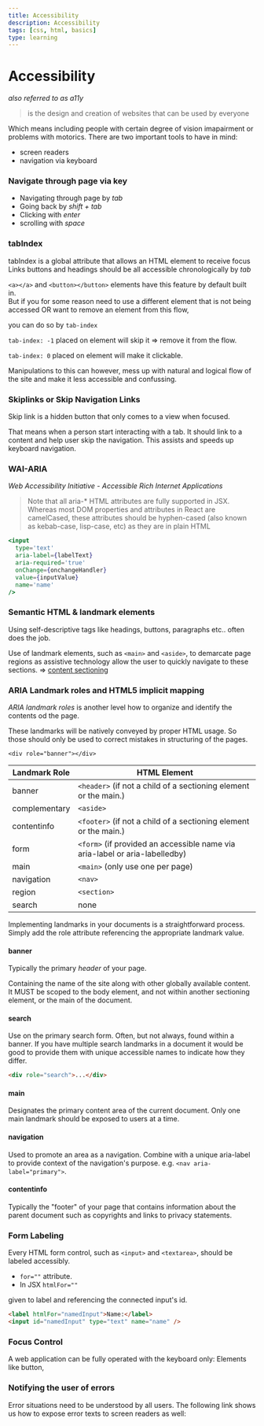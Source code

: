 ```yaml
---
title: Accessibility
description: Accessibility
tags: [css, html, basics]
type: learning
---
```


# Accessibility

_also referred to as a11y_

> is the design and creation of websites that can be used by everyone

Which means including people with certain degree of vision imapairment or problems with motorics.
There are two important tools to have in mind:

- screen readers
- navigation via keyboard

### Navigate through page via key

- Navigating through page by _tab_
- Going back by _shift + tab_
- Clicking with _enter_
- scrolling with _space_

### tabIndex

tabIndex is a global attribute that allows an HTML element to receive focus
Links buttons and headings should be all accessible chronologically by _tab_

`<a></a>` and `<button></button>` elements have this feature by default built in.<br/>
But if you for some reason need to use a different element that is not being accessed OR want to remove an element from this flow,

you can do so by `tab-index`

`tab-index: -1` placed on element will skip it => remove it from the flow.

`tab-index: 0` placed on element will make it clickable.

Manipulations to this can however, mess up with natural and logical flow of the site and make it less accessible and confussing.

### Skiplinks or Skip Navigation Links

Skip link is a hidden button that only comes to a view when focused.

That means when a person start interacting with a tab. It should link to a content and help user skip the navigation.
This assists and speeds up keyboard navigation.

### WAI-ARIA

_Web Accessibility Initiative - Accessible Rich Internet Applications_

> Note that all aria-\* HTML attributes are fully supported in JSX. Whereas most DOM properties and attributes in React are camelCased, these attributes should be hyphen-cased (also known as kebab-case, lisp-case, etc) as they are in plain HTML

```jsx
<input
  type='text'
  aria-label={labelText}
  aria-required='true'
  onChange={onchangeHandler}
  value={inputValue}
  name='name'
/>
```

### Semantic HTML & landmark elements

Using self-descriptive tags like headings, buttons, paragraphs etc.. often does the job.

Use of landmark elements, such as `<main>` and `<aside>`, to demarcate page regions as assistive technology allow the user to quickly navigate to these sections. => [content sectioning](/#/html-tags#section-tags)

### ARIA Landmark roles and HTML5 implicit mapping

_ARIA landmark roles_ is another level how to organize and identify the contents od the page.

These landmarks will be natively conveyed by proper HTML usage. So those should only be used to correct mistakes in structuring of the pages.

`<div role="banner"></div> `

| Landmark Role | HTML Element                                                                |
| ------------- | --------------------------------------------------------------------------- |
| banner        | `<header>` (if not a child of a sectioning element or the main.)            |
| complementary | `<aside>`                                                                   |
| contentinfo   | `<footer>` (if not a child of a sectioning element or the main.)            |
| form          | `<form>` (if provided an accessible name via aria-label or aria-labelledby) |
| main          | `<main>` (only use one per page)                                            |
| navigation    | `<nav>`                                                                     |
| region        | `<section>`                                                                 |
| search        | none                                                                        |

Implementing landmarks in your documents is a straightforward process.
Simply add the role attribute referencing the appropriate landmark value.

#### banner

Typically the primary _header_ of your page.

Containing the name of the site along with other globally available content. It MUST be scoped to the body element, and not within another sectioning element, or the main of the document.

#### search

Use on the primary search form. Often, but not always, found within a banner. If you have multiple search landmarks in a document it would be good to provide them with unique accessible names to indicate how they differ.

```html
<div role="search">...</div>
```

#### main

Designates the primary content area of the current document. Only one main landmark should be exposed to users at a time.

#### navigation

Used to promote an area as a navigation. Combine with a unique aria-label to provide context of the navigation's purpose. e.g. `<nav aria-label="primary">`.

#### contentinfo

Typically the "footer" of your page that contains information about the parent document such as copyrights and links to privacy statements.

### Form Labeling

Every HTML form control, such as `<input>` and `<textarea>`, should be labeled accessibly.

- `for=""` attribute.
- In JSX `htmlFor=""`

given to label and referencing the connected input's id.

```html
<label htmlFor="namedInput">Name:</label>
<input id="namedInput" type="text" name="name" />
```

### Focus Control

A web application can be fully operated with the keyboard only:
Elements like button,

### Notifying the user of errors

Error situations need to be understood by all users. The following link shows us how to expose error texts to screen readers as well:
